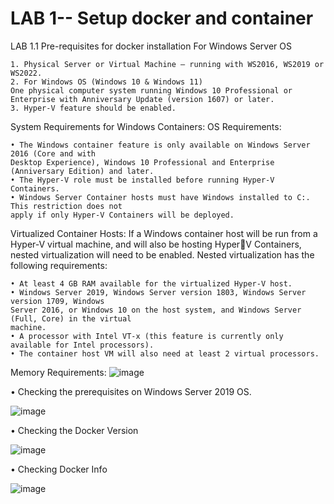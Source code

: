 # LAB 1-- Setup docker and container

LAB 1.1 Pre-requisites for docker installation
For Windows Server OS

    1. Physical Server or Virtual Machine – running with WS2016, WS2019 or WS2022.
    2. For Windows OS (Windows 10 & Windows 11)
    One physical computer system running Windows 10 Professional or Enterprise with Anniversary Update (version 1607) or later. 
    3. Hyper-V feature should be enabled. 
    
System Requirements for Windows Containers: 
OS Requirements: 

    • The Windows container feature is only available on Windows Server 2016 (Core and with 
    Desktop Experience), Windows 10 Professional and Enterprise (Anniversary Edition) and later. 
    • The Hyper-V role must be installed before running Hyper-V Containers. 
    • Windows Server Container hosts must have Windows installed to C:. This restriction does not 
    apply if only Hyper-V Containers will be deployed. 
    
Virtualized Container Hosts: 
If a Windows container host will be run from a Hyper-V virtual machine, and will also be hosting HyperV Containers, nested virtualization will need to be enabled. Nested virtualization has the following 
requirements: 

    • At least 4 GB RAM available for the virtualized Hyper-V host. 
    • Windows Server 2019, Windows Server version 1803, Windows Server version 1709, Windows 
    Server 2016, or Windows 10 on the host system, and Windows Server (Full, Core) in the virtual 
    machine. 
    • A processor with Intel VT-x (this feature is currently only available for Intel processors). 
    • The container host VM will also need at least 2 virtual processors. 
    
Memory Requirements: 
![image](https://user-images.githubusercontent.com/71546848/220198239-ff1c35f7-4be4-4021-a3db-c150cfed82fb.png)


• Checking the prerequisites on Windows Server 2019 OS.

![image](https://user-images.githubusercontent.com/71546848/220197925-d65167cf-318a-453d-81eb-02170a2aa8e6.png)

• Checking the Docker Version 

![image](https://user-images.githubusercontent.com/71546848/220197954-cb0f2e12-ec60-4d33-a0dd-2c00de2574fd.png)

• Checking Docker Info

![image](https://user-images.githubusercontent.com/71546848/220197986-821d00bc-1f4a-4430-b94d-4e32336a3702.png)

